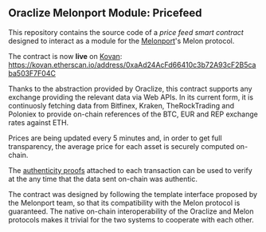 ## Oraclize Melonport Module: Pricefeed

This repository contains the source code of a *price feed smart contract* designed to interact as a module for the [Melonport](https://melonport.com)'s Melon protocol.

The contract is now **live** on [Kovan](https://github.com/kovan-testnet/proposal): https://kovan.etherscan.io/address/0xaAd24AcFd66410c3b72A93cF2B5caba503F7F04C

Thanks to the abstraction provided by Oraclize, this contract supports any exchange providing the relevant data via Web APIs.
In its current form, it is continuosly fetching data from Bitfinex, Kraken, TheRockTrading and Poloniex to provide on-chain references of the BTC, EUR and REP exchange rates against ETH.

Prices are being updated every 5 minutes and, in order to get full transparency, the average price for each asset is securely computed on-chain.

The [authenticity proofs](http://docs.oraclize.it/#authenticity-proofs) attached to each transaction can be used to verify at the any time that the data sent on-chain was authentic.

The contract was designed by following the template interface proposed by the Melonport team, so that its compatibility with the Melon protocol is guaranteed.
The native on-chain interoperability of the Oraclize and Melon protocols makes it trivial for the two systems to cooperate with each other.
